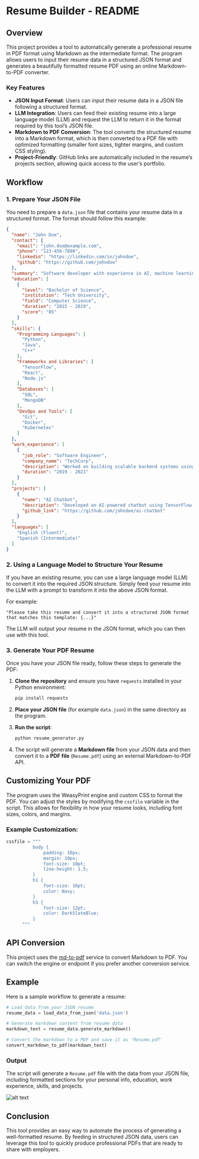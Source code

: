 # Resume Builder - README

## Overview
This project provides a tool to automatically generate a professional resume in PDF format using Markdown as the intermediate format. The program allows users to input their resume data in a structured JSON format and generates a beautifully formatted resume PDF using an online Markdown-to-PDF converter.

### Key Features
- **JSON Input Format**: Users can input their resume data in a JSON file following a structured format.
- **LLM Integration**: Users can feed their existing resume into a large language model (LLM) and request the LLM to return it in the format required by this tool’s JSON file.
- **Markdown to PDF Conversion**: The tool converts the structured resume into a Markdown format, which is then converted to a PDF file with optimized formatting (smaller font sizes, tighter margins, and custom CSS styling).
- **Project-Friendly**: GitHub links are automatically included in the resume’s projects section, allowing quick access to the user’s portfolio.

## Workflow
### 1. Prepare Your JSON File
You need to prepare a `data.json` file that contains your resume data in a structured format. The format should follow this example:

```json
{
  "name": "John Doe",
  "contact": {
    "email": "john.doe@example.com",
    "phone": "123-456-7890",
    "linkedin": "https://linkedin.com/in/johndoe",
    "github": "https://github.com/johndoe"
  },
  "summary": "Software developer with experience in AI, machine learning, and backend systems.",
  "education": [
    {
      "level": "Bachelor of Science",
      "institution": "Tech University",
      "field": "Computer Science",
      "duration": "2015 - 2019",
      "score": "85"
    }
  ],
  "skills": {
    "Programming Languages": [
      "Python", 
      "Java", 
      "C++"
    ],
    "Frameworks and Libraries": [
      "TensorFlow", 
      "React", 
      "Node.js"
    ],
    "Databases": [
      "SQL", 
      "MongoDB"
    ],
    "DevOps and Tools": [
      "Git", 
      "Docker", 
      "Kubernetes"
    ]
  },
  "work_experience": [
    {
      "job_role": "Software Engineer",
      "company_name": "TechCorp",
      "description": "Worked on building scalable backend systems using Node.js and MongoDB.",
      "duration": "2019 - 2021"
    }
  ],
  "projects": [
    {
      "name": "AI Chatbot",
      "description": "Developed an AI-powered chatbot using TensorFlow and Python.",
      "github_link": "https://github.com/johndoe/ai-chatbot"
    }
  ],
  "languages": [
    "English (Fluent)", 
    "Spanish (Intermediate)"
  ]
}
```

### 2. Using a Language Model to Structure Your Resume
If you have an existing resume, you can use a large language model (LLM) to convert it into the required JSON structure. Simply feed your resume into the LLM with a prompt to transform it into the above JSON format.

For example:
```
"Please take this resume and convert it into a structured JSON format that matches this template: {...}"
```

The LLM will output your resume in the JSON format, which you can then use with this tool.

### 3. Generate Your PDF Resume
Once you have your JSON file ready, follow these steps to generate the PDF:

1. **Clone the repository** and ensure you have `requests` installed in your Python environment:
    ```bash
    pip install requests
    ```

2. **Place your JSON file** (for example `data.json`) in the same directory as the program.

3. **Run the script**:
    ```bash
    python resume_generator.py
    ```

4. The script will generate a **Markdown file** from your JSON data and then convert it to a **PDF file** (`Resume.pdf`) using an external Markdown-to-PDF API.

## Customizing Your PDF
The program uses the WeasyPrint engine and custom CSS to format the PDF. You can adjust the styles by modifying the `cssfile` variable in the script. This allows for flexibility in how your resume looks, including font sizes, colors, and margins.

### Example Customization:
```python
cssfile = """
          body {
              padding: 10px;
              margin: 10px;
              font-size: 10pt;
              line-height: 1.5;
          }
          h1 {
              font-size: 16pt;
              color: Navy;
          }
          h3 {
              font-size: 12pt;
              color: DarkSlateBlue;
          }
      """
```

## API Conversion
This project uses the [md-to-pdf](https://md-to-pdf.fly.dev) service to convert Markdown to PDF. You can switch the engine or endpoint if you prefer another conversion service.

## Example
Here is a sample workflow to generate a resume:

```python
# Load data from your JSON resume
resume_data = load_data_from_json('data.json')

# Generate markdown content from resume data
markdown_text = resume_data.generate_markdown()

# Convert the markdown to a PDF and save it as 'Resume.pdf'
convert_markdown_to_pdf(markdown_text)
```

### Output
The script will generate a `Resume.pdf` file with the data from your JSON file, including formatted sections for your personal info, education, work experience, skills, and projects.

![alt text](image.png)

## Conclusion
This tool provides an easy way to automate the process of generating a well-formatted resume. By feeding in structured JSON data, users can leverage this tool to quickly produce professional PDFs that are ready to share with employers.
